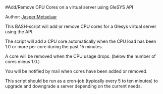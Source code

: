 #Add/Remove CPU Cores on a virtual server using GleSYS API

Author: [Jasper Metselaar](/formmailer)

This BASH-script will add or remove CPU cores for a Glesys virtual server using the API.

The script will add a CPU core automatically when the CPU load has been 1.0 or more per core during the past 15 minutes.

A core will be removed when the CPU usage drops. (below the number of cores minus 1.0.)

You will be notified by mail when cores have been added or removed.

This script should be run as a cron-job (typically every 5 to ten minutes) to upgrade and downgrade a server depending on 
the current needs. 
